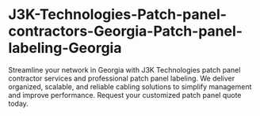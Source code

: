 # J3K-Technologies-Patch-panel-contractors-Georgia-Patch-panel-labeling-Georgia
Streamline your network in Georgia with J3K Technologies patch panel contractor services and professional patch panel labeling. We deliver organized, scalable, and reliable cabling solutions to simplify management and improve performance. Request your customized patch panel quote today.
